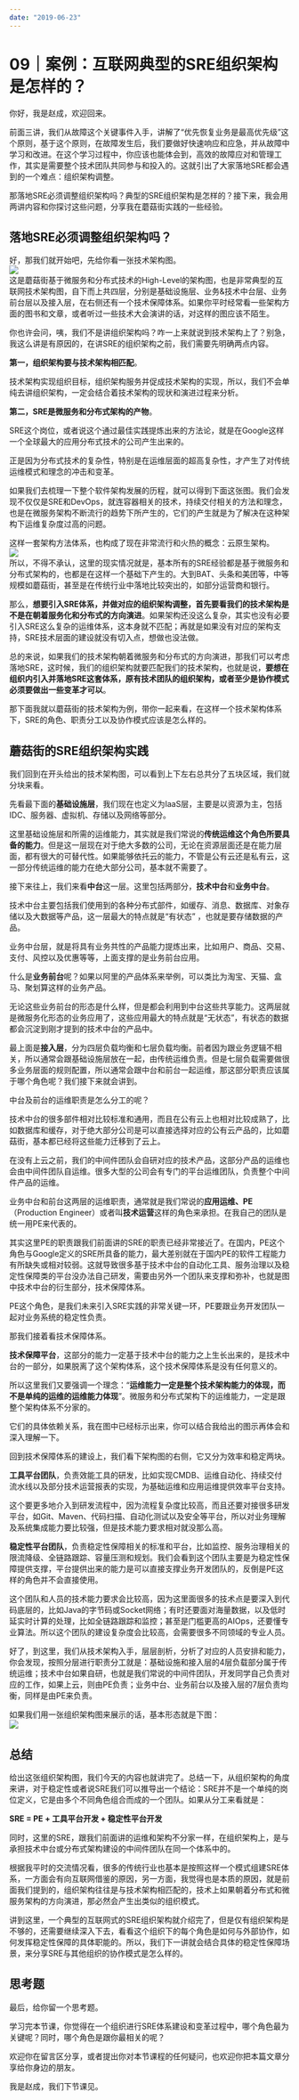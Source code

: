 ```yaml
---
date: "2019-06-23"
---  
```

      
# 09｜案例：互联网典型的SRE组织架构是怎样的？
你好，我是赵成，欢迎回来。

前面三讲，我们从故障这个关键事件入手，讲解了“优先恢复业务是最高优先级”这个原则，基于这个原则，在故障发生后，我们要做好快速响应和应急，并从故障中学习和改进。在这个学习过程中，你应该也能体会到，高效的故障应对和管理工作，其实是需要整个技术团队共同参与和投入的。这就引出了大家落地SRE都会遇到的一个难点：组织架构调整。

那落地SRE必须调整组织架构吗？典型的SRE组织架构是怎样的？接下来，我会用两讲内容和你探讨这些问题，分享我在蘑菇街实践的一些经验。

## 落地SRE必须调整组织架构吗？

好，那我们就开始吧，先给你看一张技术架构图。  
![](./httpsstatic001geekbangorgresourceimage69ac69a12388ac0795a84bcdc8489bb196ac.jpg)  
这是蘑菇街基于微服务和分布式技术的High-Level的架构图，也是非常典型的互联网技术架构图，自下而上共四层，分别是基础设施层、业务\&技术中台层、业务前台层以及接入层，在右侧还有一个技术保障体系。如果你平时经常看一些架构方面的图书和文章，或者听过一些技术大会演讲的话，对这样的图应该不陌生。

你也许会问，咦，我们不是讲组织架构吗？咋一上来就说到技术架构上了？别急，我这么讲是有原因的，在讲SRE的组织架构之前，我们需要先明确两点内容。

**第一，组织架构要与技术架构相匹配**。

<!-- [[[read_end]]] -->

技术架构实现组织目标，组织架构服务并促成技术架构的实现，所以，我们不会单纯去讲组织架构，一定会结合着技术架构的现状和演进过程来分析。

**第二，SRE是微服务和分布式架构的产物**。

SRE这个岗位，或者说这个通过最佳实践提炼出来的方法论，就是在Google这样一个全球最大的应用分布式技术的公司产生出来的。

正是因为分布式技术的复杂性，特别是在运维层面的超高复杂性，才产生了对传统运维模式和理念的冲击和变革。

如果我们去梳理一下整个软件架构发展的历程，就可以得到下面这张图。我们会发现不仅仅是SRE和DevOps，就连容器相关的技术，持续交付相关的方法和理念，也是在微服务架构不断流行的趋势下所产生的，它们的产生就是为了解决在这种架构下运维复杂度过高的问题。

这样一套架构方法体系，也构成了现在非常流行和火热的概念：云原生架构。  
![](./httpsstatic001geekbangorgresourceimagec0b8c00aeaab24ac3cf7cdc518701a33d5b8.jpg)  
所以，不得不承认，这里的现实情况就是，基本所有的SRE经验都是基于微服务和分布式架构的，也都是在这样一个基础下产生的。大到BAT、头条和美团等，中等规模如蘑菇街，甚至是在传统行业中落地比较突出的，如部分运营商和银行。

那么，**想要引入SRE体系，并做对应的组织架构调整，首先要看我们的技术架构是不是在朝着服务化和分布式的方向演进**。如果架构还没这么复杂，其实也没有必要引入SRE这么复杂的运维体系，这本身就不匹配；再就是如果没有对应的架构支持，SRE技术层面的建设就没有切入点，想做也没法做。

总的来说，如果我们的技术架构朝着微服务和分布式的方向演进，那我们可以考虑落地SRE，这时候，我们的组织架构就要匹配我们的技术架构，也就是说，**要想在组织内引入并落地SRE这套体系，原有技术团队的组织架构，或者至少是协作模式必须要做出一些变革才可以**。

那下面我就以蘑菇街的技术架构为例，带你一起来看，在这样一个技术架构体系下，SRE的角色、职责分工以及协作模式应该是怎么样的。

## 蘑菇街的SRE组织架构实践

我们回到在开头给出的技术架构图，可以看到上下左右总共分了五块区域，我们就分块来看。

先看最下面的**基础设施层**，我们现在也定义为IaaS层，主要是以资源为主，包括IDC、服务器、虚拟机、存储以及网络等部分。

这里基础设施层和所需的运维能力，其实就是我们常说的**传统运维这个角色所要具备的能力**。但是这一层现在对于绝大多数的公司，无论在资源层面还是在能力层面，都有很大的可替代性。如果能够依托云的能力，不管是公有云还是私有云，这一部分传统运维的能力在绝大部分公司，基本就不需要了。

接下来往上，我们来看**中台**这一层。这里包括两部分，**技术中台**和**业务中台**。

技术中台主要包括我们使用到的各种分布式部件，如缓存、消息、数据库、对象存储以及大数据等产品，这一层最大的特点就是“有状态” ，也就是要存储数据的产品。

业务中台层，就是将具有业务共性的产品能力提炼出来，比如用户、商品、交易、支付、风控以及优惠等等，上面支撑的是业务前台应用。

什么是**业务前台**呢？如果以阿里的产品体系来举例，可以类比为淘宝、天猫、盒马、聚划算这样的业务产品。

无论这些业务前台的形态是什么样，但是都会利用到中台这些共享能力。这两层就是微服务化形态的业务应用了，这些应用最大的特点就是“无状态”，有状态的数据都会沉淀到刚才提到的技术中台的产品中。

最上面是**接入层**，分为四层负载均衡和七层负载均衡。前者因为跟业务逻辑不相关，所以通常会跟基础设施层放在一起，由传统运维负责。但是七层负载需要做很多业务层面的规则配置，所以通常会跟中台和前台一起运维，那这部分职责应该属于哪个角色呢？我们接下来就会讲到。

中台及前台的运维职责是怎么分工的呢？

技术中台的很多部件相对比较标准和通用，而且在公有云上也相对比较成熟了，比如数据库和缓存，对于绝大部分公司是可以直接选择对应的公有云产品的，比如蘑菇街，基本都已经将这些能力迁移到了云上。

在没有上云之前，我们的中间件团队会自研对应的技术产品，这部分产品的运维也会由中间件团队自运维。很多大型的公司会有专门的平台运维团队，负责整个中间件产品的运维。

业务中台和前台这两层的运维职责，通常就是我们常说的**应用运维、PE**（Production Engineer）或者叫**技术运营**这样的角色来承担。在我自己的团队是统一用PE来代表的。

其实这里PE的职责跟我们前面讲的SRE的职责已经非常接近了。在国内，PE这个角色与Google定义的SRE所具备的能力，最大差别就在于国内PE的软件工程能力有所缺失或相对较弱。这就导致很多基于技术中台的自动化工具、服务治理以及稳定性保障类的平台没办法自己研发，需要由另外一个团队来支撑和弥补，也就是图中技术中台的衍生部分，技术保障体系。

PE这个角色，是我们未来引入SRE实践的非常关键一环，PE要跟业务开发团队一起对业务系统的稳定性负责。

那我们接着看技术保障体系。

**技术保障平台**，这部分的能力一定基于技术中台的能力之上生长出来的，是技术中台的一部分，如果脱离了这个架构体系，这个技术保障体系是没有任何意义的。

所以这里我们又要强调一个理念：“**运维能力一定是整个技术架构能力的体现，而不是单纯的运维的运维能力体现**”。微服务和分布式架构下的运维能力，一定是跟整个架构体系不分家的。

它们的具体依赖关系，我在图中已经标示出来，你可以结合我给出的图示再体会和深入理解一下。

回到技术保障体系的建设上，我们看下架构图的右侧，它又分为效率和稳定两块。

**工具平台团队**，负责效能工具的研发，比如实现CMDB、运维自动化、持续交付流水线以及部分技术运营报表的实现，为基础运维和应用运维提供效率平台支持。

这个要更多地介入到研发流程中，因为流程复杂度比较高，而且还要对接很多研发平台，如Git、Maven、代码扫描、自动化测试以及安全等平台，所以对业务理解及系统集成能力要比较强，但是技术能力要求相对就没那么高。

**稳定性平台团队**，负责稳定性保障相关的标准和平台，比如监控、服务治理相关的限流降级、全链路跟踪、容量压测和规划。我们会看到这个团队主要是为稳定性保障提供支撑，平台提供出来的能力是可以直接支撑业务开发团队的，反倒是PE这样的角色并不会直接使用。

这个团队和人员的技术能力要求会比较高，因为这里面很多的技术点是要深入到代码底层的，比如Java的字节码或Socket网络；有时还要面对海量数据，以及低时延实时计算的处理，比如全链路跟踪和监控；甚至是门槛更高的AIOps，还要懂专业算法。所以这个团队的建设复杂度会比较高，会需要很多不同领域的专业人员。

好了，到这里，我们从技术架构入手，层层剖析，分析了对应的人员安排和能力，你会发现，按照分层进行职责分工就是：基础设施和接入层的4层负载部分属于传统运维；技术中台如果自研，也就是我们常说的中间件团队，开发同学自己负责对应的工作，如果上云，则由PE负责；业务中台、业务前台以及接入层的7层负责均衡，同样是由PE来负责。

如果我们用一张组织架构图来展示的话，基本形态就是下图：  
![](./httpsstatic001geekbangorgresourceimage8485842f14ae8168a7ee1703b5ba26a55f85.jpg)

## 总结

给出这张组织架构图，我们今天的内容也就讲完了。总结一下，从组织架构的角度来讲，对于稳定性或者说SRE我们可以推导出一个结论：SRE并不是一个单纯的岗位定义，它是由多个不同角色组合而成的一个团队。如果从分工来看就是：

**SRE = PE + 工具平台开发 + 稳定性平台开发**

同时，这里的SRE，跟我们前面讲的运维和架构不分家一样，在组织架构上，是与承担技术中台或分布式架构建设的中间件团队在同一个体系中的。

根据我平时的交流情况看，很多的传统行业也基本是按照这样一个模式组建SRE体系，一方面会有向互联网借鉴的原因，另一方面，我觉得也是本质的原因，就是前面我们提到的，组织架构往往是与技术架构相匹配的，技术上如果朝着分布式和微服务架构的方向演进，那必然会产生出类似的组织模式。

讲到这里，一个典型的互联网式的SRE组织架构就介绍完了，但是仅有组织架构是不够的，还需要继续深入下去，看看这个组织下的每个角色是如何与外部协作，如何发挥稳定性保障的具体职能的。所以，我们下一讲就会结合具体的稳定性保障场景，来分享SRE与其他组织的协作模式是怎么样的。

## 思考题

最后，给你留一个思考题。

学习完本节课，你觉得在一个组织进行SRE体系建设和变革过程中，哪个角色最为关键呢？同时，哪个角色是跟你最相关的呢？

欢迎你在留言区分享，或者提出你对本节课程的任何疑问，也欢迎你把本篇文章分享给你身边的朋友。

我是赵成，我们下节课见。